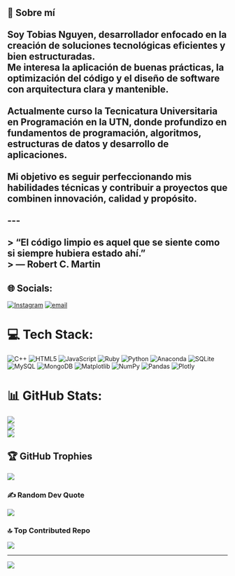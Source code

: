## 👋 Sobre mí<br><br>Soy **Tobias Nguyen**, desarrollador enfocado en la creación de soluciones tecnológicas eficientes y bien estructuradas.  <br>Me interesa la aplicación de buenas prácticas, la optimización del código y el diseño de software con arquitectura clara y mantenible.<br><br>Actualmente curso la **Tecnicatura Universitaria en Programación** en la **UTN**, donde profundizo en fundamentos de programación, algoritmos, estructuras de datos y desarrollo de aplicaciones.<br><br>Mi objetivo es seguir perfeccionando mis habilidades técnicas y contribuir a proyectos que combinen innovación, calidad y propósito.<br><br>---<br><br>> “El código limpio es aquel que se siente como si siempre hubiera estado ahí.”  <br>> — Robert C. Martin<br>


## 🌐 Socials:
[![Instagram](https://img.shields.io/badge/Instagram-%23E4405F.svg?logo=Instagram&logoColor=white)](https://instagram.com/n.tobii) [![email](https://img.shields.io/badge/Email-D14836?logo=gmail&logoColor=white)](mailto:tobias.nguyen24@icloud.com) 

# 💻 Tech Stack:
![C++](https://img.shields.io/badge/c++-%2300599C.svg?style=for-the-badge&logo=c%2B%2B&logoColor=white) ![HTML5](https://img.shields.io/badge/html5-%23E34F26.svg?style=for-the-badge&logo=html5&logoColor=white) ![JavaScript](https://img.shields.io/badge/javascript-%23323330.svg?style=for-the-badge&logo=javascript&logoColor=%23F7DF1E) ![Ruby](https://img.shields.io/badge/ruby-%23CC342D.svg?style=for-the-badge&logo=ruby&logoColor=white) ![Python](https://img.shields.io/badge/python-3670A0?style=for-the-badge&logo=python&logoColor=ffdd54) ![Anaconda](https://img.shields.io/badge/Anaconda-%2344A833.svg?style=for-the-badge&logo=anaconda&logoColor=white) ![SQLite](https://img.shields.io/badge/sqlite-%2307405e.svg?style=for-the-badge&logo=sqlite&logoColor=white) ![MySQL](https://img.shields.io/badge/mysql-4479A1.svg?style=for-the-badge&logo=mysql&logoColor=white) ![MongoDB](https://img.shields.io/badge/MongoDB-%234ea94b.svg?style=for-the-badge&logo=mongodb&logoColor=white) ![Matplotlib](https://img.shields.io/badge/Matplotlib-%23ffffff.svg?style=for-the-badge&logo=Matplotlib&logoColor=black) ![NumPy](https://img.shields.io/badge/numpy-%23013243.svg?style=for-the-badge&logo=numpy&logoColor=white) ![Pandas](https://img.shields.io/badge/pandas-%23150458.svg?style=for-the-badge&logo=pandas&logoColor=white) ![Plotly](https://img.shields.io/badge/Plotly-%233F4F75.svg?style=for-the-badge&logo=plotly&logoColor=white)
# 📊 GitHub Stats:
![](https://github-readme-stats.vercel.app/api?username=HainZukk&theme=dark&hide_border=false&include_all_commits=true&count_private=true)<br/>
![](https://nirzak-streak-stats.vercel.app/?user=HainZukk&theme=dark&hide_border=false)<br/>
![](https://github-readme-stats.vercel.app/api/top-langs/?username=HainZukk&theme=dark&hide_border=false&include_all_commits=true&count_private=true&layout=compact)

## 🏆 GitHub Trophies
![](https://github-profile-trophy.vercel.app/?username=HainZukk&theme=dark&no-frame=false&no-bg=false&margin-w=4)

### ✍️ Random Dev Quote
![](https://quotes-github-readme.vercel.app/api?type=horizontal&theme=dark)

### 🔝 Top Contributed Repo
![](https://github-contributor-stats.vercel.app/api?username=HainZukk&limit=5&theme=dark&combine_all_yearly_contributions=true)

---
[![](https://visitcount.itsvg.in/api?id=HainZukk&icon=2&color=12)](https://visitcount.itsvg.in)

<!-- Proudly created with GPRM ( https://gprm.itsvg.in ) -->
